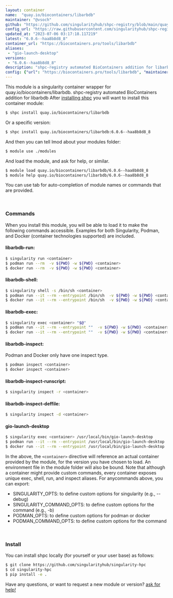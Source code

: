 ```yaml
---
layout: container
name:  "quay.io/biocontainers/libarbdb"
maintainer: "@vsoch"
github: "https://github.com/singularityhub/shpc-registry/blob/main/quay.io/biocontainers/libarbdb/container.yaml"
config_url: "https://raw.githubusercontent.com/singularityhub/shpc-registry/main/quay.io/biocontainers/libarbdb/container.yaml"
updated_at: "2023-07-06 03:17:18.117219"
latest: "6.0.6--haa8b8d8_8"
container_url: "https://biocontainers.pro/tools/libarbdb"
aliases:
 - "gio-launch-desktop"
versions:
 - "6.0.6--haa8b8d8_8"
description: "shpc-registry automated BioContainers addition for libarbdb"
config: {"url": "https://biocontainers.pro/tools/libarbdb", "maintainer": "@vsoch", "description": "shpc-registry automated BioContainers addition for libarbdb", "latest": {"6.0.6--haa8b8d8_8": "sha256:53c522440f64bb2a9388ca2712f683e30b9b9d6885743aafdbcf656d9f0bfc9c"}, "tags": {"6.0.6--haa8b8d8_8": "sha256:53c522440f64bb2a9388ca2712f683e30b9b9d6885743aafdbcf656d9f0bfc9c"}, "docker": "quay.io/biocontainers/libarbdb", "aliases": {"gio-launch-desktop": "/usr/local/bin/gio-launch-desktop"}}
---
```


This module is a singularity container wrapper for quay.io/biocontainers/libarbdb.
shpc-registry automated BioContainers addition for libarbdb
After [installing shpc](#install) you will want to install this container module:


```bash
$ shpc install quay.io/biocontainers/libarbdb
```

Or a specific version:

```bash
$ shpc install quay.io/biocontainers/libarbdb:6.0.6--haa8b8d8_8
```

And then you can tell lmod about your modules folder:

```bash
$ module use ./modules
```

And load the module, and ask for help, or similar.

```bash
$ module load quay.io/biocontainers/libarbdb/6.0.6--haa8b8d8_8
$ module help quay.io/biocontainers/libarbdb/6.0.6--haa8b8d8_8
```

You can use tab for auto-completion of module names or commands that are provided.

<br>

### Commands

When you install this module, you will be able to load it to make the following commands accessible.
Examples for both Singularity, Podman, and Docker (container technologies supported) are included.

#### libarbdb-run:

```bash
$ singularity run <container>
$ podman run --rm  -v ${PWD} -w ${PWD} <container>
$ docker run --rm  -v ${PWD} -w ${PWD} <container>
```

#### libarbdb-shell:

```bash
$ singularity shell -s /bin/sh <container>
$ podman run --it --rm --entrypoint /bin/sh  -v ${PWD} -w ${PWD} <container>
$ docker run --it --rm --entrypoint /bin/sh  -v ${PWD} -w ${PWD} <container>
```

#### libarbdb-exec:

```bash
$ singularity exec <container> "$@"
$ podman run --it --rm --entrypoint ""  -v ${PWD} -w ${PWD} <container> "$@"
$ docker run --it --rm --entrypoint ""  -v ${PWD} -w ${PWD} <container> "$@"
```

#### libarbdb-inspect:

Podman and Docker only have one inspect type.

```bash
$ podman inspect <container>
$ docker inspect <container>
```

#### libarbdb-inspect-runscript:

```bash
$ singularity inspect -r <container>
```

#### libarbdb-inspect-deffile:

```bash
$ singularity inspect -d <container>
```


#### gio-launch-desktop

```bash
$ singularity exec <container> /usr/local/bin/gio-launch-desktop
$ podman run --it --rm --entrypoint /usr/local/bin/gio-launch-desktop   -v ${PWD} -w ${PWD} <container> -c " $@"
$ docker run --it --rm --entrypoint /usr/local/bin/gio-launch-desktop   -v ${PWD} -w ${PWD} <container> -c " $@"
```



In the above, the `<container>` directive will reference an actual container provided
by the module, for the version you have chosen to load. An environment file in the
module folder will also be bound. Note that although a container
might provide custom commands, every container exposes unique exec, shell, run, and
inspect aliases. For anycommands above, you can export:

 - SINGULARITY_OPTS: to define custom options for singularity (e.g., --debug)
 - SINGULARITY_COMMAND_OPTS: to define custom options for the command (e.g., -b)
 - PODMAN_OPTS: to define custom options for podman or docker
 - PODMAN_COMMAND_OPTS: to define custom options for the command

<br>

### Install

You can install shpc locally (for yourself or your user base) as follows:

```bash
$ git clone https://github.com/singularityhub/singularity-hpc
$ cd singularity-hpc
$ pip install -e .
```

Have any questions, or want to request a new module or version? [ask for help!](https://github.com/singularityhub/singularity-hpc/issues)